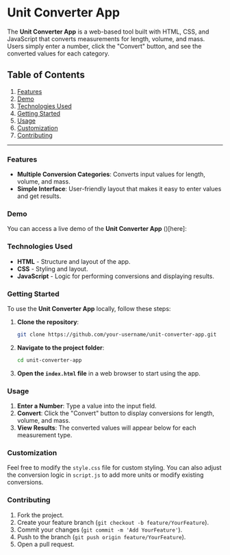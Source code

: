 # Unit Converter App

The **Unit Converter App** is a web-based tool built with HTML, CSS, and JavaScript that converts measurements for length, volume, and mass. Users simply enter a number, click the "Convert" button, and see the converted values for each category.

## Table of Contents

1. [Features](#features)
2. [Demo](#demo)
3. [Technologies Used](#technologies-used)
4. [Getting Started](#getting-started)
5. [Usage](#usage)
6. [Customization](#customization)
7. [Contributing](#contributing)

---

### Features

- **Multiple Conversion Categories**: Converts input values for length, volume, and mass.
- **Simple Interface**: User-friendly layout that makes it easy to enter values and get results.

### Demo

You can access a live demo of the **Unit Converter App** ()[here]:

### Technologies Used

- **HTML** - Structure and layout of the app.
- **CSS** - Styling and layout.
- **JavaScript** - Logic for performing conversions and displaying results.

### Getting Started

To use the **Unit Converter App** locally, follow these steps:

1. **Clone the repository**:
   ```bash
   git clone https://github.com/your-username/unit-converter-app.git
   ```
2. **Navigate to the project folder**:

   ```bash
   cd unit-converter-app
   ```

3. **Open the `index.html` file** in a web browser to start using the app.

### Usage

1. **Enter a Number**: Type a value into the input field.
2. **Convert**: Click the "Convert" button to display conversions for length, volume, and mass.
3. **View Results**: The converted values will appear below for each measurement type.

### Customization

Feel free to modify the `style.css` file for custom styling. You can also adjust the conversion logic in `script.js` to add more units or modify existing conversions.

### Contributing

1. Fork the project.
2. Create your feature branch (`git checkout -b feature/YourFeature`).
3. Commit your changes (`git commit -m 'Add YourFeature'`).
4. Push to the branch (`git push origin feature/YourFeature`).
5. Open a pull request.
